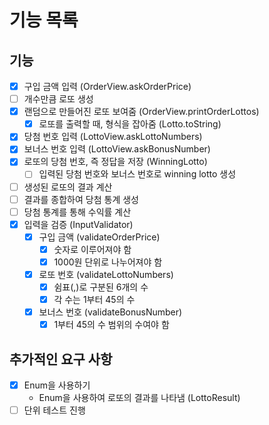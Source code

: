 # 기능 목록

## 기능
- [x] 구입 금액 입력 (OrderView.askOrderPrice)
- [ ] 개수만큼 로또 생성
- [x] 랜덤으로 만들어진 로또 보여줌 (OrderView.printOrderLottos)
  - [x] 로또를 출력할 때, 형식을 잡아줌 (Lotto.toString)
- [x] 당첨 번호 입력 (LottoView.askLottoNumbers)
- [x] 보너스 번호 입력 (LottoView.askBonusNumber)
- [x] 로또의 당첨 번호, 즉 정답을 저장 (WinningLotto)
  - [ ] 입력된 당첨 번호와 보너스 번호로 winning lotto 생성
- [ ] 생성된 로또의 결과 계산
- [ ] 결과를 종합하여 당첨 통계 생성
- [ ] 당첨 통계를 통해 수익률 계산
- [x] 입력을 검증 (InputValidator)
  - [x] 구입 금액 (validateOrderPrice)
    - [x] 숫자로 이루어져야 함
    - [x] 1000원 단위로 나누어져야 함
  - [x] 로또 번호 (validateLottoNumbers)
    - [x] 쉼표(,)로 구분된 6개의 수
    - [x] 각 수는 1부터 45의 수
  - [x] 보너스 번호 (validateBonusNumber)
    - [x] 1부터 45의 수 범위의 수여야 함

## 추가적인 요구 사항
- [x] Enum을 사용하기
  - Enum을 사용하여 로또의 결과를 나타냄 (LottoResult)
- [ ] 단위 테스트 진행